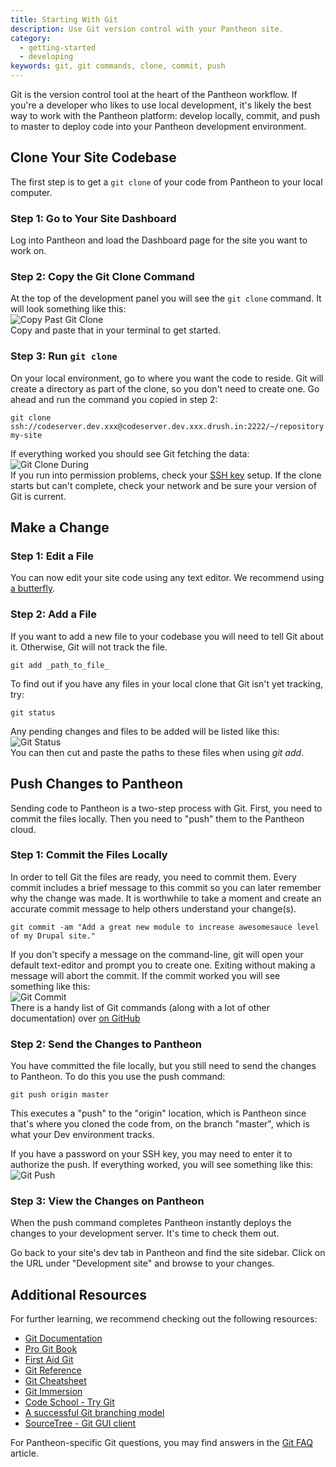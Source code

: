```yaml
---
title: Starting With Git
description: Use Git version control with your Pantheon site.
category:
  - getting-started
  - developing
keywords: git, git commands, clone, commit, push
---
```

Git is the version control tool at the heart of the Pantheon workflow. If you're a developer who likes to use local development, it's likely the best way to work with the Pantheon platform: develop locally, commit, and push to master to deploy code into your Pantheon development environment.

## Clone Your Site Codebase

The first step is to get a `git clone` of your code from Pantheon to your local computer.

### Step 1: Go to Your Site Dashboard

Log into Pantheon and load the Dashboard page for the site you want to work on.

### Step 2: Copy the Git Clone Command

At the top of the development panel you will see the `git clone` command. It will look something like this:<br />
![Copy Past Git Clone](/docs/assets/images/git_string.png)<br />
Copy and paste that in your terminal to get started.

### Step 3: Run `git clone`

On your local environment, go to where you want the code to reside. Git will create a directory as part of the clone, so you don't need to create one. Go ahead and run the command you copied in step 2:

    git clone ssh://codeserver.dev.xxx@codeserver.dev.xxx.drush.in:2222/~/repository.git my-site

If everything worked you should see Git fetching the data:<br />
![Git Clone During](/docs/assets/images/git_clone.png)<br />
If you run into permission problems, check your [SSH key](/docs/articles/users/loading-ssh-keys/) setup. If the clone starts but can't complete, check your network and be sure your version of Git is current.

## Make a Change

### Step 1: Edit a File

You can now edit your site code using any text editor. We recommend using [a butterfly](http://xkcd.com/378/).

### Step 2: Add a File

If you want to add a new file to your codebase you will need to tell Git about it. Otherwise, Git will not track the file.

    git add _path_to_file_

To find out if you have any files in your local clone that Git isn't yet tracking, try:

    git status

Any pending changes and files to be added will be listed like this:<br />
![Git Status](/docs/assets/images/git_status.png)<br />
You can then cut and paste the paths to these files when using _git add_.

## Push Changes to Pantheon

Sending code to Pantheon is a two-step process with Git. First, you need to commit the files locally. Then you need to "push" them to the Pantheon cloud.

### Step 1: Commit the Files Locally

In order to tell Git the files are ready, you need to commit them. Every commit includes a brief message to this commit so you can later remember why the change was made. It is worthwhile to take a moment and create an accurate commit message to help others understand your change(s).

    git commit -am "Add a great new module to increase awesomesauce level of my Drupal site."

If you don't specify a message on the command-line, git will open your default text-editor and prompt you to create one. Exiting without making a message will abort the commit. If the commit worked you will see something like this:<br />
![Git Commit](/docs/assets/images/git_commit.png)<br />
There is a handy list of Git commands (along with a lot of other documentation) over [on GitHub](https://github.com/AlexZeitler/gitcheatsheet/blob/master/gitcheatsheet.pdf)

### Step 2: Send the Changes to Pantheon

You have committed the file locally, but you still need to send the changes to Pantheon. To do this you use the push command:

    git push origin master

This executes a "push" to the "origin" location, which is Pantheon since that's where you cloned the code from, on the branch "master", which is what your Dev environment tracks.

If you have a password on your SSH key, you may need to enter it to authorize the push. If everything worked, you will see something like this:<br />
![Git Push](/docs/assets/images/gitpush.png)

### Step 3: View the Changes on Pantheon

When the push command completes Pantheon instantly deploys the changes to your development server. It's time to check them out.

Go back to your site's dev tab in Pantheon and find the site sidebar. Click on the URL under "Development site" and browse to your changes.

## Additional Resources

For further learning, we recommend checking out the following resources:

- [Git Documentation](http://git-scm.com/documentation)
- [Pro Git Book](http://git-scm.com/book)
- [First Aid Git](http://ricardofilipe.com/projects/firstaidgit/)
- [Git Reference](http://gitref.org/)
- [Git Cheatsheet](http://ndpsoftware.com/git-cheatsheet.html)
- [Git Immersion](http://gitimmersion.com/)
- [Code School - Try Git](http://try.github.io/levels/1/challenges/1)
- [A successful Git branching model](http://nvie.com/posts/a-successful-git-branching-model/)
- [SourceTree - Git GUI client](http://www.sourcetreeapp.com/)

For Pantheon-specific Git questions, you may find answers in the [Git FAQ](/docs/articles/local/git-faq/) article.
